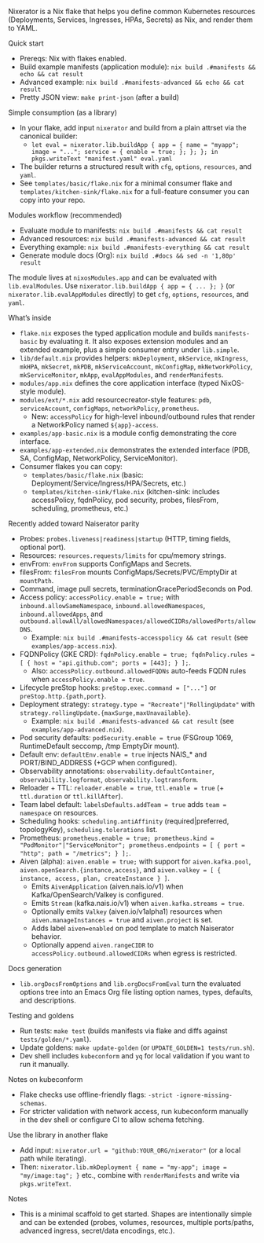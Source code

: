 Nixerator is a Nix flake that helps you define common Kubernetes resources (Deployments, Services, Ingresses, HPAs, Secrets) as Nix, and render them to YAML.

Quick start
- Prereqs: Nix with flakes enabled.
- Build example manifests (application module): `nix build .#manifests && echo && cat result`
 - Advanced example: `nix build .#manifests-advanced && echo && cat result`
 - Pretty JSON view: `make print-json` (after a build)

Simple consumption (as a library)
- In your flake, add input `nixerator` and build from a plain attrset via the canonical builder:
  - `let eval = nixerator.lib.buildApp { app = { name = "myapp"; image = "..."; service = { enable = true; }; }; }; in pkgs.writeText "manifest.yaml" eval.yaml`
- The builder returns a structured result with `cfg`, `options`, `resources`, and `yaml`.
- See `templates/basic/flake.nix` for a minimal consumer flake and `templates/kitchen-sink/flake.nix` for a full-feature consumer you can copy into your repo.

Modules workflow (recommended)
- Evaluate module to manifests: `nix build .#manifests && cat result`
- Advanced resources: `nix build .#manifests-advanced && cat result`
- Everything example: `nix build .#manifests-everything && cat result`
- Generate module docs (Org): `nix build .#docs && sed -n '1,80p' result`

The module lives at `nixosModules.app` and can be evaluated with `lib.evalModules`. Use `nixerator.lib.buildApp { app = { ... }; }` (or `nixerator.lib.evalAppModules` directly) to get `cfg`, `options`, `resources`, and `yaml`.

What’s inside
- `flake.nix` exposes the typed application module and builds `manifests-basic` by evaluating it. It also exposes extension modules and an extended example, plus a simple consumer entry under `lib.simple`.
- `lib/default.nix` provides helpers: `mkDeployment`, `mkService`, `mkIngress`, `mkHPA`, `mkSecret`, `mkPDB`, `mkServiceAccount`, `mkConfigMap`, `mkNetworkPolicy`, `mkServiceMonitor`, `mkApp`, `evalAppModules`, and `renderManifests`.
- `modules/app.nix` defines the core application interface (typed NixOS-style module).
- `modules/ext/*.nix` add resourcecreator-style features: `pdb`, `serviceAccount`, `configMaps`, `networkPolicy`, `prometheus`.
  - New: `accessPolicy` for high-level inbound/outbound rules that render a NetworkPolicy named `${app}-access`.
- `examples/app-basic.nix` is a module config demonstrating the core interface.
- `examples/app-extended.nix` demonstrates the extended interface (PDB, SA, ConfigMap, NetworkPolicy, ServiceMonitor).
- Consumer flakes you can copy:
  - `templates/basic/flake.nix` (basic: Deployment/Service/Ingress/HPA/Secrets, etc.)
  - `templates/kitchen-sink/flake.nix` (kitchen-sink: includes accessPolicy, fqdnPolicy, pod security, probes, filesFrom, scheduling, prometheus, etc.)

Recently added toward Naiserator parity
- Probes: `probes.liveness|readiness|startup` (HTTP, timing fields, optional port).
- Resources: `resources.requests/limits` for cpu/memory strings.
- envFrom: `envFrom` supports ConfigMaps and Secrets.
- filesFrom: `filesFrom` mounts ConfigMaps/Secrets/PVC/EmptyDir at `mountPath`.
- Command, image pull secrets, terminationGracePeriodSeconds on Pod.
- Access policy: `accessPolicy.enable = true;` with `inbound.allowSameNamespace`, `inbound.allowedNamespaces`, `inbound.allowedApps`, and `outbound.allowAll/allowedNamespaces/allowedCIDRs/allowedPorts/allowDNS`.
  - Example: `nix build .#manifests-accesspolicy && cat result` (see `examples/app-access.nix`).
- FQDNPolicy (GKE CRD): `fqdnPolicy.enable = true; fqdnPolicy.rules = [ { host = "api.github.com"; ports = [443]; } ];`.
  - Also: `accessPolicy.outbound.allowedFQDNs` auto-feeds FQDN rules when `accessPolicy.enable = true`.
- Lifecycle preStop hooks: `preStop.exec.command = ["..."]` or `preStop.http.{path,port}`.
- Deployment strategy: `strategy.type = "Recreate"|"RollingUpdate"` with `strategy.rollingUpdate.{maxSurge,maxUnavailable}`.
  - Example: `nix build .#manifests-advanced && cat result` (see `examples/app-advanced.nix`).
- Pod security defaults: `podSecurity.enable = true` (FSGroup 1069, RuntimeDefault seccomp, /tmp EmptyDir mount).
- Default env: `defaultEnv.enable = true` injects NAIS_* and PORT/BIND_ADDRESS (+GCP when configured).
- Observability annotations: `observability.defaultContainer`, `observability.logformat`, `observability.logtransform`.
- Reloader + TTL: `reloader.enable = true`, `ttl.enable = true` (+ `ttl.duration` or `ttl.killAfter`).
- Team label default: `labelsDefaults.addTeam = true` adds `team = namespace` on resources.
- Scheduling hooks: `scheduling.antiAffinity` (required|preferred, topologyKey), `scheduling.tolerations` list.
- Prometheus: `prometheus.enable = true; prometheus.kind = "PodMonitor"|"ServiceMonitor"; prometheus.endpoints = [ { port = "http"; path = "/metrics"; } ];`.
- Aiven (alpha): `aiven.enable = true;` with support for `aiven.kafka.pool`, `aiven.openSearch.{instance,access}`, and `aiven.valkey = [ { instance, access, plan, createInstance } ]`.
  - Emits `AivenApplication` (aiven.nais.io/v1) when Kafka/OpenSearch/Valkey is configured.
  - Emits `Stream` (kafka.nais.io/v1) when `aiven.kafka.streams = true`.
  - Optionally emits `Valkey` (aiven.io/v1alpha1) resources when `aiven.manageInstances = true` and `aiven.project` is set.
  - Adds label `aiven=enabled` on pod template to match Naiserator behavior.
  - Optionally append `aiven.rangeCIDR` to `accessPolicy.outbound.allowedCIDRs` when egress is restricted.

Docs generation
- `lib.orgDocsFromOptions` and `lib.orgDocsFromEval` turn the evaluated options tree into an Emacs Org file listing option names, types, defaults, and descriptions.

Testing and goldens
- Run tests: `make test` (builds manifests via flake and diffs against `tests/golden/*.yaml`).
- Update goldens: `make update-golden` (or `UPDATE_GOLDEN=1 tests/run.sh`).
- Dev shell includes `kubeconform` and `yq` for local validation if you want to run it manually.

Notes on kubeconform
- Flake checks use offline-friendly flags: `-strict -ignore-missing-schemas`.
- For stricter validation with network access, run kubeconform manually in the dev shell or configure CI to allow schema fetching.

Use the library in another flake
- Add input: `nixerator.url = "github:YOUR_ORG/nixerator"` (or a local path while iterating).
- Then: `nixerator.lib.mkDeployment { name = "my-app"; image = "my/image:tag"; }` etc., combine with `renderManifests` and write via `pkgs.writeText`.

Notes
- This is a minimal scaffold to get started. Shapes are intentionally simple and can be extended (probes, volumes, resources, multiple ports/paths, advanced ingress, secret/data encodings, etc.).
